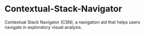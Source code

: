 # Contextual-Stack-Navigator
Contextual Stack Navigator (CSN), a navigation aid that helps users navigate in exploratory visual analysis.
